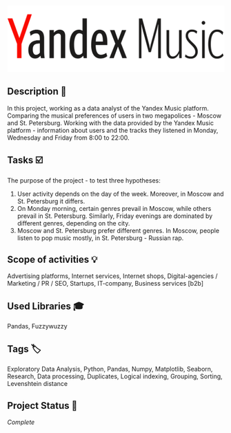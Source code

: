 ![YM-logo](yandex_music_logo.png)

## Description :key:
In this project, working as a data analyst of the Yandex Music platform. Comparing the musical preferences of users in two megapolices - Moscow and St. Petersburg. Working with the data provided by the Yandex Music platform - information about users and the tracks they listened in Monday, Wednesday and Friday from 8:00 to 22:00.


## Tasks :ballot_box_with_check:
The purpose of the project - to test three hypotheses:

1. User activity depends on the day of the week. Moreover, in Moscow and St. Petersburg it differs.
2. On Monday morning, certain genres prevail in Moscow, while others prevail in St. Petersburg. Similarly, Friday evenings are dominated by different genres, depending on the city.
3. Moscow and St. Petersburg prefer different genres. In Moscow, people listen to pop music mostly, in St. Petersburg - Russian rap.


## Scope of activities :bulb:
Advertising platforms, Internet services, Internet shops, Digital-agencies / Marketing / PR / SEO, Startups, IT-company, Business services [b2b]


## Used Libraries :mortar_board:
Pandas, Fuzzywuzzy


## Tags :label:
Exploratory Data Analysis, Python, Pandas, Numpy, Matplotlib, Seaborn, Research, Data processing, Duplicates, Logical indexing, Grouping, Sorting, Levenshtein distance


## Project Status :black_square_button:
_Complete_



